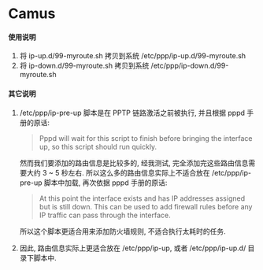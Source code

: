 Camus
=====

#### 使用说明

1. 将 ip-up.d/99-myroute.sh 拷贝到系统 /etc/ppp/ip-up.d/99-myroute.sh
2. 将 ip-down.d/99-myroute.sh 拷贝到系统 /etc/ppp/ip-down.d/99-myroute.sh

#### 其它说明

1. /etc/ppp/ip-pre-up 脚本是在 PPTP 链路激活之前被执行, 并且根据 pppd 手册的原话:

   > Pppd will wait for this script to finish before bringing the interface up, so this script should run quickly.
   
   然而我们要添加的路由信息是比较多的, 经我测试, 完全添加完这些路由信息需要大约 3 ~ 5 秒左右. 所以这么多的路由信息实际上不适合放在 /etc/ppp/ip-pre-up 脚本中加载, 再次依据 pppd 手册的原话:
   
   > At this point the interface exists and has IP addresses assigned but is still down.  This can  be  used to add firewall rules before any IP traffic can pass through the interface.
   
   所以这个脚本更适合用来添加防火墙规则, 不适合执行太耗时的任务.

2. 因此, 路由信息实际上更适合放在 /etc/ppp/ip-up, 或者 /etc/ppp/ip-up.d/ 目录下脚本中.
